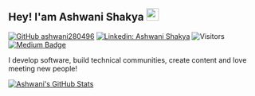 ## Hey! I'am Ashwani Shakya <img src="https://media.giphy.com/media/hvRJCLFzcasrR4ia7z/giphy.gif" width="25px">

[![GitHub ashwani280496](https://img.shields.io/github/followers/ashwani280496?label=follow&style=social)](https://github.com/ashwani280496)
[![Linkedin: Ashwani Shakya](https://img.shields.io/badge/-Ashwani%20Shakya-blue?style=flat-square&logo=Linkedin&logoColor=white&link=https://www.linkedin.com/in/ashwani-shakya-75283195/)](https://www.linkedin.com/in/ashwani-shakya-75283195/)
![Visitors](https://visitor-badge.glitch.me/badge?page_id=ashwani28/0496&left_color=gray&right_color=blue)
[![Medium Badge](https://img.shields.io/badge/-@Ashwani%20Shakya-black?style=flat-square&labelColor=000000&logo=Medium&link=https://medium.com/@ashwani.cse4)](https://medium.com/@ashwani.cse4)

I develop software, build technical communities, create content and love meeting new people!



[![Ashwani's GitHub Stats](https://github-readme-stats.vercel.app/api?username=ashwani280496&hide=issues&count_private=true&show_icons=true&theme=calm)](https://github.com/ashwani280496/github-readme-stats)

<!-- 
**ashwani280496/ashwani280496** is a ✨ _special_ ✨ repository because its `README.md` (this file) appears on your GitHub profile.

Here are some ideas to get you started:

- 🔭 I’m currently working on ...
- 🌱 I’m currently learning ...
- 👯 I’m looking to collaborate on ...
- 🤔 I’m looking for help with ...
- 💬 Ask me about ...
- 📫 How to reach me: ...
- 😄 Pronouns: ...
- ⚡ Fun fact: ... -->

<!-- 

## Hey! I'm Khushboo Verma. <img src="https://media.giphy.com/media/hvRJCLFzcasrR4ia7z/giphy.gif" width="25px">

[![GitHub vermakhushboo](https://img.shields.io/github/followers/vermakhushboo?label=follow&style=social)](https://github.com/vermakhushboo)
[![Linkedin: Khushboo Verma](https://img.shields.io/badge/-Khushboo%20Verma-blue?style=flat-square&logo=Linkedin&logoColor=white&link=https://www.linkedin.com/in/verma-khushboo/)](https://www.linkedin.com/in/verma-khushboo/)
[![Twitter: Khushboo Verma](https://img.shields.io/twitter/follow/khushbooverma_?style=social)](https://twitter.com/khushbooverma_)
![Visitors](https://visitor-badge.glitch.me/badge?page_id=vermakhushboo&left_color=gray&right_color=blue)
[![Medium Badge](https://img.shields.io/badge/-@Ashwani%20Shakya-black?style=flat-square&labelColor=000000&logo=Medium&link=https://medium.com/@ashwani.cse4)](https://medium.com/@ashwani.cse4)
[![Polywork Badge](https://img.shields.io/badge/-khushbooverma-orange?style=flat-square&logo=polywork&logoColor=black&link=http://polywork.com/khushbooverma)](http://polywork.com/khushbooverma)
  
I develop software, build technical communities, create content and love meeting new people!


[![Khushboo's GitHub Stats](https://github-readme-stats.vercel.app/api?username=vermakhushboo&hide=issues&count_private=true&show_icons=true&theme=calm)](https://github.com/vermakhushboo/github-readme-stats)
 -->

<!-- 👇🏻 If you like what I do, support me by buying me a [book](https://www.buymeacoffee.com/khushbooverma) and add to my knowledge!  -->

<!-- <a href="https://www.buymeacoffee.com/khushbooverma" target="_blank"><img src="https://cdn.buymeacoffee.com/buttons/v2/default-white.png" alt="Buy Me A Book" width="120" ></a> -->
